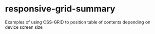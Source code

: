 # responsive-grid-summary
Examples of using CSS-GRID  to position table of contents depending on device screen size
